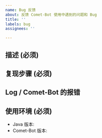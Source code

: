 ```yaml
---
name: Bug 反馈
about: 反馈 Comet-Bot 使用中遇到的问题和 Bug
title: ''
labels: bug
assignees: ''

---
```


## 描述 (必须)
<!-- 简单详细地描述一下你遇到的问题. -->

## 复现步骤 (必须)
<!-- 建议使用截图/GIF/视频等方式完善你的表述 -->

## Log / Comet-Bot 的报错
<!-- 将 Log 发在这里或者使用 https://pastebin.com 等同类分享 Log 网站分享你的 Log -->
<!-- 还有 Comet-Bot 自带的错误报告系统文件 (如果有的话) -->

## 使用环境 (必须)
<!-- 如果你不提供你的使用环境, 问题可能会被一瞬关闭. -->
<!-- "最新版" 永远都不是个版本号. -->

 - Java 版本:
 - Comet-Bot 版本: